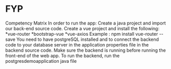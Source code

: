# FYP
Competency Matrix
In order to run the app:
Create a java project and import our back-end source code.
Create a vue project and install the following:
*vue-router
*bootstrap-vue
*vue-axios
Example : npm install vue-router --save
You need to have postgreSQL installed and to connect the backend code to your database server in the application properties file
in the backend source code.
Make sure the backend is running before running the front-end of the web app.
To run the backend, run the postgresdemoapplication java file
